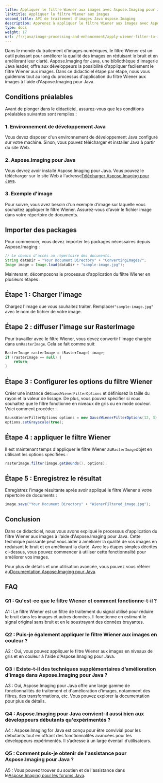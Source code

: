 ```yaml
---
title: Appliquer le filtre Wiener aux images avec Aspose.Imaging pour Java
linktitle: Appliquer le filtre Wiener aux images
second_title: API de traitement d'images Java Aspose.Imaging
description: Apprenez à appliquer le filtre Wiener aux images avec Aspose.Imaging pour Java, améliorant ainsi la qualité de l'image et réduisant le bruit sans effort.
type: docs
weight: 17
url: /fr/java/image-processing-and-enhancement/apply-wiener-filter-to-images/
---
```


Dans le monde du traitement d'images numériques, le filtre Wiener est un outil puissant pour améliorer la qualité des images en réduisant le bruit et en améliorant leur clarté. Aspose.Imaging for Java, une bibliothèque d'imagerie Java leader, offre aux développeurs la possibilité d'appliquer facilement le filtre Wiener aux images. Dans ce didacticiel étape par étape, nous vous guiderons tout au long du processus d'application du filtre Wiener aux images à l'aide d'Aspose.Imaging pour Java.

## Conditions préalables

Avant de plonger dans le didacticiel, assurez-vous que les conditions préalables suivantes sont remplies :

### 1. Environnement de développement Java

Vous devez disposer d'un environnement de développement Java configuré sur votre machine. Sinon, vous pouvez télécharger et installer Java à partir du site Web.

### 2. Aspose.Imaging pour Java

Vous devrez avoir installé Aspose.Imaging pour Java. Vous pouvez le télécharger sur le site Web à l'adresse[Télécharger Aspose.Imaging pour Java](https://releases.aspose.com/imaging/java/).

### 3. Exemple d'image

Pour suivre, vous avez besoin d'un exemple d'image sur laquelle vous souhaitez appliquer le filtre Wiener. Assurez-vous d'avoir le fichier image dans votre répertoire de documents.

## Importer des packages

Pour commencer, vous devez importer les packages nécessaires depuis Aspose.Imaging :

```java
// Le chemin d'accès au répertoire des documents.
String dataDir = "Your Document Directory" + "ConvertingImages/";
Image image = Image.load(dataDir + "sample-image.jpg");
```

Maintenant, décomposons le processus d'application du filtre Wiener en plusieurs étapes :

## Étape 1 : Charger l'image

 Chargez l'image que vous souhaitez traiter. Remplacer`"sample-image.jpg"` avec le nom de fichier de votre image.

## Étape 2 : diffuser l'image sur RasterImage

 Pour travailler avec le filtre Wiener, vous devez convertir l'image chargée dans un`RasterImage`. Cela se fait comme suit:

```java
RasterImage rasterImage = (RasterImage) image;
if (rasterImage == null) {
    return;
}
```

## Étape 3 : Configurer les options du filtre Wiener

 Créer une instance de`GaussWienerFilterOptions` et définissez la taille du rayon et la valeur de lissage. De plus, vous pouvez spécifier si vous souhaitez que le filtre fonctionne en niveaux de gris ou en mode couleur. Voici comment procéder :

```java
GaussWienerFilterOptions options = new GaussWienerFilterOptions(12, 3);
options.setGrayscale(true);
```

## Étape 4 : appliquer le filtre Wiener

 Il est maintenant temps d'appliquer le filtre Wiener au`RasterImage`objet en utilisant les options spécifiées :

```java
rasterImage.filter(image.getBounds(), options);
```

## Étape 5 : Enregistrez le résultat

Enregistrez l'image résultante après avoir appliqué le filtre Wiener à votre répertoire de documents :

```java
image.save("Your Document Directory" + "WienerFiltered_image.jpg");
```

## Conclusion

Dans ce didacticiel, nous vous avons expliqué le processus d'application du filtre Wiener aux images à l'aide d'Aspose.Imaging pour Java. Cette technique puissante peut vous aider à améliorer la qualité de vos images en réduisant le bruit et en améliorant la clarté. Avec les étapes simples décrites ci-dessus, vous pouvez commencer à utiliser cette fonctionnalité pour améliorer vos images.

 Pour plus de détails et une utilisation avancée, vous pouvez vous référer au[Documentation Aspose.Imaging pour Java](https://reference.aspose.com/imaging/java/).

## FAQ

### Q1 : Qu'est-ce que le filtre Wiener et comment fonctionne-t-il ?

A1 : Le filtre Wiener est un filtre de traitement du signal utilisé pour réduire le bruit dans les images et autres données. Il fonctionne en estimant le signal original sans bruit et en le soustrayant des données bruyantes.

### Q2 : Puis-je également appliquer le filtre Wiener aux images en couleur ?

A2 : Oui, vous pouvez appliquer le filtre Wiener aux images en niveaux de gris et en couleur à l'aide d'Aspose.Imaging pour Java.

### Q3 : Existe-t-il des techniques supplémentaires d’amélioration d’image dans Aspose.Imaging pour Java ?

A3 : Oui, Aspose.Imaging pour Java offre une large gamme de fonctionnalités de traitement et d'amélioration d'images, notamment des filtres, des transformations, etc. Vous pouvez explorer la documentation pour plus de détails.

### Q4 : Aspose.Imaging pour Java convient-il aussi bien aux développeurs débutants qu'expérimentés ?

A4 : Aspose.Imaging for Java est conçu pour être convivial pour les débutants tout en offrant des fonctionnalités avancées pour les développeurs expérimentés. Il s’adresse à un large éventail d’utilisateurs.

### Q5 : Comment puis-je obtenir de l'assistance pour Aspose.Imaging pour Java ?

 A5 : Vous pouvez trouver du soutien et de l'assistance dans le[Aspose.Imaging pour les forums Java](https://forum.aspose.com/).